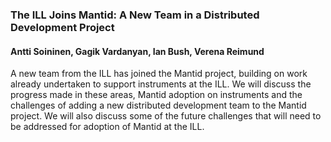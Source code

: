 ### The ILL Joins Mantid: A New Team in a Distributed Development Project

#### Antti Soininen, Gagik Vardanyan, Ian Bush, Verena Reimund

A new team from the ILL has joined the Mantid project, building on work already undertaken to support instruments at the ILL. We will discuss the progress made in these areas, Mantid adoption on instruments and the challenges of adding a new distributed development team to the Mantid project. We will also discuss some of the future challenges that will need to be addressed for adoption of Mantid at the ILL.

